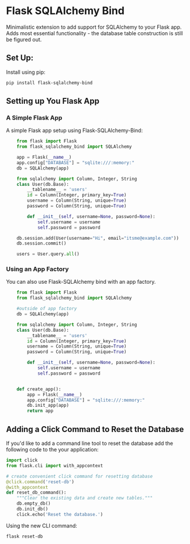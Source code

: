 # Flask SQLAlchemy Bind

Minimalistic extension to add support for SQLAlchemy to your Flask app. Adds most essential functionality - the database table construction is still be figured out.

## Set Up:
Install using pip:
```bash
pip install flask-sqlalchemy-bind
```

## Setting up You Flask App
### A Simple Flask App
A simple Flask app setup using Flask-SQLAlchemy-Bind:
```python
    from flask import Flask
    from flask_sqlalchemy_bind import SQLAlchemy

    app = Flask(__name__)
    app.config["DATABASE"] = "sqlite:///:memory:"
    db = SQLAlchemy(app)

    from sqlalchemy import Column, Integer, String
    class User(db.Base):
        __tablename__ = 'users'
        id = Column(Integer, primary_key=True)
        username = Column(String, unique=True)
        password = Column(String, unique=True)

        def __init__(self, username=None, password=None):
            self.username = username
            self.password = password

    db.session.add(User(username="Hi", email="itsme@example.com"))
    db.session.commit()

    users = User.query.all()
```

### Using an App Factory
You can also use Flask-SQLAlchemy bind with an app factory.

```python
    from flask import Flask
    from flask_sqlalchemy_bind import SQLAlchemy

    #outside of app factory
    db = SQLAlchemy(app)

    from sqlalchemy import Column, Integer, String
    class User(db.Base):
        __tablename__ = 'users'
        id = Column(Integer, primary_key=True)
        username = Column(String, unique=True)
        password = Column(String, unique=True)

        def __init__(self, username=None, password=None):
            self.username = username
            self.password = password


    def create_app():
        app = Flask(__name__)
        app.config["DATABASE"] = "sqlite:///:memory:"
        db.init_app(app)
        return app
```

## Adding a Click Command to Reset the Database

If you'd like to add a command line tool to reset the database add the following code to the your application:

```python
import click
from flask.cli import with_appcontext

# create convenient click command for resetting database
@click.command('reset-db')
@with_appcontext
def reset_db_command():
    """Clear the existing data and create new tables."""
    db.empty_db()
    db.init_db()
    click.echo('Reset the database.')
```

Using the new CLI command:
```bash
flask reset-db
```
